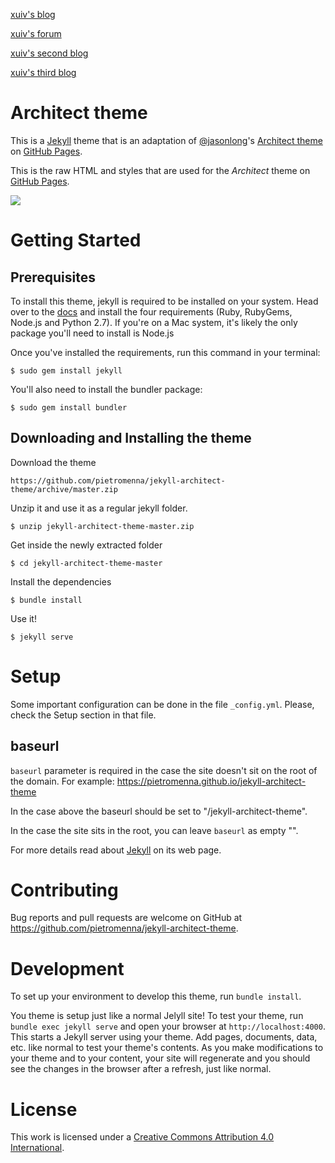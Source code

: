 [xuiv's blog](https://xuiv.ga)

[xuiv's forum](http://www.xuiv.ga)

[xuiv's second blog](https://blog.xuiv.ga)

[xuiv's third blog](https://xuiv.zz.mu)

# Architect theme

This is a [Jekyll][1] theme that is an adaptation of [@jasonlong][2]'s [Architect theme][4] on [GitHub Pages][3].

This is the raw HTML and styles that are used for the *Architect* theme on [GitHub Pages](https://pages.github.com/).

![](https://cl.ly/image/1x0Q3213330G/content)

# Getting Started

## Prerequisites

To install this theme, jekyll is required to be installed on your system. Head over to the [docs](https://jekyllrb.com/docs/installation/) and install the four requirements (Ruby, RubyGems, Node.js and Python 2.7). If you're on a Mac system, it's likely the only package you'll need to install is Node.js

Once you've installed the requirements, run this command in your terminal:

```
$ sudo gem install jekyll
```

You'll also need to install the bundler package:

```
$ sudo gem install bundler
```

## Downloading and Installing the theme

Download the theme

```
https://github.com/pietromenna/jekyll-architect-theme/archive/master.zip
```

Unzip it and use it as a regular jekyll folder.

```
$ unzip jekyll-architect-theme-master.zip
```

Get inside the newly extracted folder

```
$ cd jekyll-architect-theme-master
```

Install the dependencies

```
$ bundle install
```

Use it!

```
$ jekyll serve
```

# Setup

Some important configuration can be done in the file `_config.yml`. Please, check the Setup section in that file.


## baseurl

`baseurl` parameter is required in the case the site doesn't sit on the root of the domain. For example: https://pietromenna.github.io/jekyll-architect-theme

In the case above the baseurl should be set to "/jekyll-architect-theme".

In the case the site sits in the root, you can leave `baseurl` as empty "".


For more details read about [Jekyll][1] on its web page.

# Contributing

Bug reports and pull requests are welcome on GitHub at https://github.com/pietromenna/jekyll-architect-theme.

# Development

To set up your environment to develop this theme, run `bundle install`.

You theme is setup just like a normal Jelyll site! To test your theme, run `bundle exec jekyll serve` and open your browser at `http://localhost:4000`. This starts a Jekyll server using your theme. Add pages, documents, data, etc. like normal to test your theme's contents. As you make modifications to your theme and to your content, your site will regenerate and you should see the changes in the browser after a refresh, just like normal.

# License

This work is licensed under a [Creative Commons Attribution 4.0 International](http://creativecommons.org/licenses/by/4.0/).

[1]: https://jekyllrb.com
[2]: https://github.com/jasonlong
[3]: http://pages.github.com/
[4]: https://github.com/jasonlong/architect-theme
